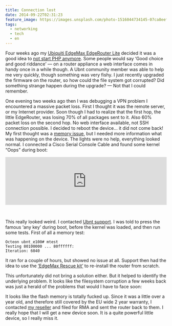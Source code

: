 ```yaml
---
title: Connection lost
date: 2014-09-22T02:31:23
feature_image: https://images.unsplash.com/photo-1516044734145-07ca8eef8731?ixlib=rb-0.3.5&q=80&fm=jpg&crop=entropy&cs=tinysrgb&w=1080&fit=max&ixid=eyJhcHBfaWQiOjExNzczfQ&s=54c1a1cf746bafde44894e637dca25b2
tags:
  - networking
  - tech
  - en
---
```


Four weeks ago my [Ubiquiti EdgeMax EdgeRouter Lite](http://www.ubnt.com/edgemax/edgerouter-lite/) decided it was a good idea to [not start PHP anymore](http://community.ubnt.com/t5/EdgeMAX/EdgeMax-500-Internal-Server-Error/m-p/980503). Some people would say ‘Good choice and good riddance’ — on a router appliance a web interface comes in handy once in a while though. A Ubnt community member was able to help me very quickly, though something was very fishy. I just recently upgraded the firmware on the router, so how could the file system got corrupted? Did something strange happen during the upgrade? — Not that I could remember.

One evening two weeks ago then I was debugging a VPN problem I encountered a massive packet loss. First I thought it was the remote server, or my Internet provider. Soon though I had to realize that the first hop, the little EdgeRouter, was losing 70% of all packages sent to it. Also 60% packet loss on the second hop. No web interface available, not SSH connection possible. I decided to reboot the device… it did not come back! My first thought was a [memory issue](https://community.ubnt.com/t5/EdgeMAX/EdgeRouter-bricked-hanging-at-boot-Is-it-dead/td-p/400574), but I needed more information what was happening on the device. The lights were no help, everything looked normal. I connected a Cisco Serial Console Cable and found some kernel “Oops” during boot:

<iframe src="https://pastebin.com/embed_iframe/JESTY42e" style="border: none;width: 100%; margin-bottom: 30px;"></iframe>

This really looked weird. I contacted [Ubnt support](http://www.ubnt.com/support/). I was told to press the famous ‘any key’ during boot, before the kernel was loaded, and then run some tests. First of all a memory test:

```
Octeon ubnt_e100# mtest
Testing 80100000 ... 80ffffff:
Iteration: 6040
```

It ran for a couple of hours, but showed no issue at all. Support then had the idea to use the [‘EdgeMax Rescue kit’](http://community.ubnt.com/t5/EdgeMAX/EdgeMax-rescue-kit-now-you-can-reinstall-EdgeOS-from-scratch/m-p/514857/highlight/true#M12098) to re-install the router from scratch.

This unfortunately did not bring a solution either. But it helped to identify the underlying problem. It looks like the filesystem corruption a few weeks back was just a herald of the problems that would I have to face soon:

It looks like the flash memory is totally fucked up. Since it was a little over a year old, and therefore still covered by the EU wide 2 year warranty, I contacted [my reseller](http://varia-store.com/) and filed for RMA and sent the router back to them. I really hope that I will get a new device soon. It is a quite powerful little device, so I really miss it.
